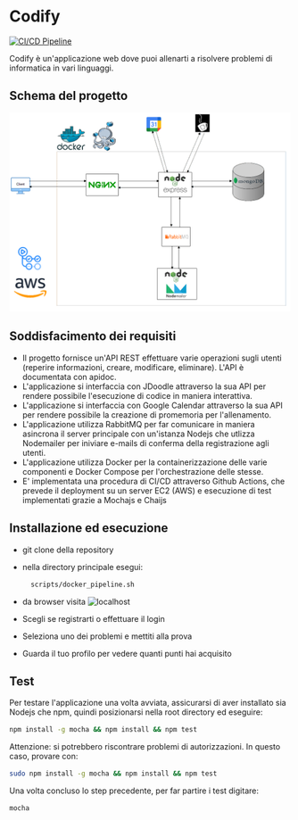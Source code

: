 # Codify

[![CI/CD Pipeline](https://github.com/andreademurtas/codify/actions/workflows/workflow.yml/badge.svg)](https://github.com/andreademurtas/codify/actions/workflows/workflow.yml)

Codify è un'applicazione web dove puoi allenarti a risolvere problemi di informatica in vari linguaggi.

## Schema del progetto
![](https://raw.githubusercontent.com/andreademurtas/codify/main/diagrammaprogettoreti.png)

## Soddisfacimento dei requisiti
- Il progetto fornisce un'API REST effettuare varie operazioni sugli utenti (reperire informazioni, creare, modificare, eliminare).
  L'API è documentata con apidoc.
- L'applicazione si interfaccia con JDoodle attraverso la sua API per rendere possibile l'esecuzione di codice in maniera interattiva.
- L'applicazione si interfaccia con Google Calendar attraverso la sua API per rendere possibile la creazione di promemoria per l'allenamento.
- L'applicazione utilizza RabbitMQ per far comunicare in maniera asincrona il server principale con un'istanza Nodejs che utlizza Nodemailer
  per iniviare e-mails di conferma della registrazione agli utenti.
- L'applicazione utilizza Docker per la containerizzazione delle varie componenti e Docker Compose per l'orchestrazione delle stesse.
- E' implementata una procedura di CI/CD attraverso Github Actions, che prevede il deployment su un server EC2 (AWS) e esecuzione di test
  implementati grazie a Mochajs e Chaijs

## Installazione ed esecuzione
- git clone della repository
- nella directory principale esegui: 
  
  ```bash 
    scripts/docker_pipeline.sh
  
  ```
- da browser visita ![localhost](https://localhost)
- Scegli se registrarti o effettuare il login
- Seleziona uno dei problemi e mettiti alla prova
- Guarda il tuo profilo per vedere quanti punti hai acquisito 

## Test 
Per testare l'applicazione una volta avviata, assicurarsi di aver installato sia Nodejs che npm, quindi posizionarsi nella root directory ed eseguire:
```bash
npm install -g mocha && npm install && npm test
```

Attenzione: si potrebbero riscontrare problemi di autorizzazioni. In questo caso, provare con:
```bash
sudo npm install -g mocha && npm install && npm test
```

Una volta concluso lo step precedente, per far partire i test digitare:
```bash
mocha
```

